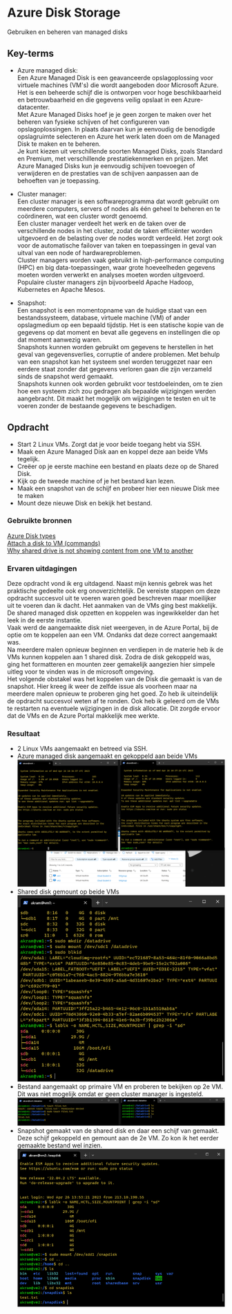 # Azure Disk Storage
Gebruiken en beheren van managed disks

## Key-terms
- Azure managed disk:  
Een Azure Managed Disk is een geavanceerde opslagoplossing voor virtuele machines (VM's) die wordt aangeboden door Microsoft Azure. Het is een beheerde schijf die is ontworpen voor hoge beschikbaarheid en betrouwbaarheid en die gegevens veilig opslaat in een Azure-datacenter.  
Met Azure Managed Disks hoef je je geen zorgen te maken over het beheren van fysieke schijven of het configureren van opslagoplossingen. In plaats daarvan kun je eenvoudig de benodigde opslagruimte selecteren en Azure het werk laten doen om de Managed Disk te maken en te beheren.  
Je kunt kiezen uit verschillende soorten Managed Disks, zoals Standard en Premium, met verschillende prestatiekenmerken en prijzen. Met Azure Managed Disks kun je eenvoudig schijven toevoegen of verwijderen en de prestaties van de schijven aanpassen aan de behoeften van je toepassing.  

- Cluster manager:  
Een cluster manager is een softwareprogramma dat wordt gebruikt om meerdere computers, servers of nodes als één geheel te beheren en te coördineren, wat een cluster wordt genoemd.  
Een cluster manager verdeelt het werk en de taken over de verschillende nodes in het cluster, zodat de taken efficiënter worden uitgevoerd en de belasting over de nodes wordt verdeeld. Het zorgt ook voor de automatische failover van taken en toepassingen in geval van uitval van een node of hardwareproblemen.  
Cluster managers worden vaak gebruikt in high-performance computing (HPC) en big data-toepassingen, waar grote hoeveelheden gegevens moeten worden verwerkt en analyses moeten worden uitgevoerd. Populaire cluster managers zijn bijvoorbeeld Apache Hadoop, Kubernetes en Apache Mesos.

- Snapshot:  
Een snapshot is een momentopname van de huidige staat van een bestandssysteem, database, virtuele machine (VM) of ander opslagmedium op een bepaald tijdstip. Het is een statische kopie van de gegevens op dat moment en bevat alle gegevens en instellingen die op dat moment aanwezig waren.  
Snapshots kunnen worden gebruikt om gegevens te herstellen in het geval van gegevensverlies, corruptie of andere problemen. Met behulp van een snapshot kan het systeem snel worden teruggezet naar een eerdere staat zonder dat gegevens verloren gaan die zijn verzameld sinds de snapshot werd gemaakt.  
Snapshots kunnen ook worden gebruikt voor testdoeleinden, om te zien hoe een systeem zich zou gedragen als bepaalde wijzigingen werden aangebracht. Dit maakt het mogelijk om wijzigingen te testen en uit te voeren zonder de bestaande gegevens te beschadigen.
## Opdracht
- Start 2 Linux VMs. Zorgt dat je voor beide toegang hebt via SSH.
- Maak een Azure Managed Disk aan en koppel deze aan beide VMs tegelijk.
- Creëer op je eerste machine een bestand en plaats deze op de Shared Disk.
- Kijk op de tweede machine of je het bestand kan lezen.
- Maak een snapshot van de schijf en probeer hier een nieuwe Disk mee te maken
- Mount deze nieuwe Disk en bekijk het bestand.
### Gebruikte bronnen
[Azure Disk types](https://learn.microsoft.com/en-us/azure/virtual-machines/disks-types)  
[Attach a disk to VM (commands)](https://learn.microsoft.com/en-us/azure/virtual-machines/linux/attach-disk-portal?tabs=ubuntu)  
[Why shared drive is not showing content from one VM to another](https://learn.microsoft.com/en-us/answers/questions/874923/why-shared-drive-is-not-showing-content-from-one-a)

### Ervaren uitdagingen
Deze opdracht vond ik erg uitdagend. Naast mijn kennis gebrek was het praktische gedeelte ook erg onoverzichtelijk. De vereiste stappen om deze opdracht succesvol uit te voeren waren goed beschreven maar moeilijker uit te voeren dan ik dacht. Het aanmaken van de VMs ging best makkelijk. De shared managed disk opzetten en koppelen was ingewikkelder dan het leek in de eerste instantie.  
Vaak werd de aangemaakte disk niet weergeven, in de Azure Portal, bij de optie om te koppelen aan een VM. Ondanks dat deze correct aangemaakt was.  
Na meerdere malen opnieuw beginnen en verdiepen in de materie heb ik de VMs kunnen koppelen aan 1 shared disk. Zodra de disk gekoppeld was, ging het formatteren en mounten zeer gemakelijk aangezien hier simpele uitleg voor te vinden was in de microsoft omgeving.  
Het volgende obstakel was het koppelen van de Disk die gemaakt is van de snapshot. Hier kreeg ik weer de zelfde issue als voorheen maar na meerdere malen opnieuw te proberen ging het goed. Zo heb ik uiteindelijk de opdracht succesvol weten af te ronden. Ook heb ik geleerd om de VMs te restarten na eventuele wijzigingen in de disk allocatie. Dit zorgde ervoor dat de VMs en de Azure Portal makkelijk mee werkte. 
### Resultaat
- 2 Linux VMs aangemaakt en betreed via SSH.
- Azure managed disk aangemaakt en gekoppeld aan beide VMs
![2vms](/00_includes/week-4-img/AZ-07_2vms.png)
- Shared disk gemount op beide VMs
![disks](/00_includes/week-4-img/AZ-07_mounted.png)
- Bestand aangemaakt op primaire VM en proberen te bekijken op 2e VM. Dit was niet mogelijk omdat er geen cluster manager is ingesteld.
![Clustermanager](/00_includes/week-4-img/AZ-07_NoFailover.png)
- Snapshot gemaakt van de shared disk en daar een schijf van gemaakt. Deze schijf gekoppeld en gemount aan de 2e VM. Zo kon ik het eerder gemaakte bestand wel inzien.
![Snapdisk](/00_includes/week-4-img/AZ-07_snapdisk!!!!.png)